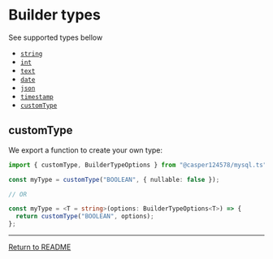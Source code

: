 # Builder types

See supported types bellow

- [`string`](#string)
- [`int`](#int)
- [`text`](#text)
- [`date`](#date)
- [`json`](#json)
- [`timestamp`](#timestamp)
- [`customType`](#customtype)

## customType

We export a function to create your own type:

```ts
import { customType, BuilderTypeOptions } from "@casper124578/mysql.ts";

const myType = customType("BOOLEAN", { nullable: false });

// OR

const myType = <T = string>(options: BuilderTypeOptions<T>) => {
  return customType("BOOLEAN", options);
};
```

---

[Return to README](./README.md)
